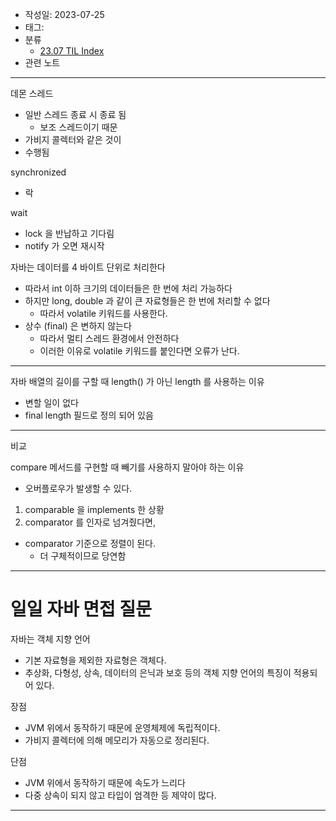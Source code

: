 - 작성일: 2023-07-25
- 태그: 
- 분류
    - [23.07 TIL Index](23.07%20TIL%20Index.md)
- 관련 노트

---
데몬 스레드

- 일반 스레드 종료 시 종료 됨
    - 보조 스레드이기 때문
- 가비지 콜렉터와 같은 것이 
- 수행됨

synchronized

- 락

wait

- lock 을 반납하고 기다림
- notify 가 오면 재시작


자바는 데이터를 4 바이트 단위로 처리한다

- 따라서 int 이하 크기의 데이터들은 한 번에 처리 가능하다
- 하지만 long, double 과 같이 큰 자료형들은 한 번에 처리할 수 없다
    - 따라서 volatile 키워드를 사용한다.
- 상수 (final) 은 변하지 않는다
    - 따라서 멀티 스레드 환경에서 안전하다
    - 이러한 이유로 volatile 키워드를 붙인다면 오류가 난다.



---

자바 배열의 길이를 구할 때 length() 가 아닌 length 를 사용하는 이유

- 변할 일이 없다
- final length 필드로 정의 되어 있음


---

비교

compare 메서드를 구현할 때 빼기를 사용하지 말아야 하는 이유

- 오버플로우가 발생할 수 있다.

1. comparable 을 implements 한 상황
2. comparator 를 인자로 넘겨줬다면,

- comparator 기준으로 정렬이 된다.
    - 더 구체적이므로 당연함

---

# 일일 자바 면접 질문

자바는 객체 지향 언어

- 기본 자료형을 제외한 자료형은 객체다.
- 추상화, 다형성, 상속, 데이터의 은닉과 보호 등의 객체 지향 언어의 특징이 적용되어 있다.

장점

- JVM 위에서 동작하기 때문에 운영체제에 독립적이다.
- 가비지 콜렉터에 의해 메모리가 자동으로 정리된다.

단점

- JVM 위에서 동작하기 때문에 속도가 느리다
- 다중 상속이 되지 않고 타입이 엄격한 등 제약이 많다.

---
